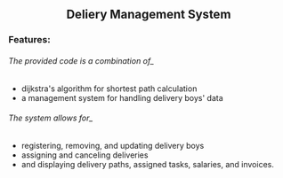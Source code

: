 <h2 align="center"> Deliery Management System </h2>

### Features: 
<h6> The provided code is a combination of_</h6>

- dijkstra's algorithm for shortest path calculation
- a management system for handling delivery boys' data
<h6> The system allows for_ </h6>

- registering, removing, and updating delivery boys
- assigning and canceling deliveries
- and displaying delivery paths, assigned tasks, salaries, and invoices.
